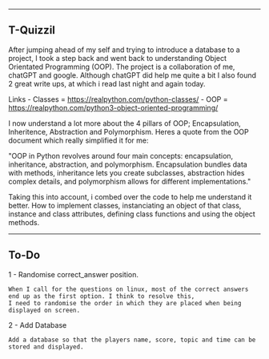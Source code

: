 ---------------------------------------------------------------------------------------------------------------------------------
T-Quizzil
---------------------------------------------------------------------------------------------------------------------------------

After jumping ahead of my self and trying to introduce a database to a project, I took a step back and went back to understanding 
Object Orientated Programming (OOP).
The project is a collaboration of me, chatGPT and google. Although chatGPT did help me quite a bit I also found
2 great write ups, at which i read last night and again today.

Links - Classes = https://realpython.com/python-classes/
      - OOP     = https://realpython.com/python3-object-oriented-programming/

I now understand a lot more about the 4 pillars of OOP; Encapsulation, Inheritence, Abstraction and Polymorphism. Heres a 
quote from the OOP document which really simplified it for me:

   "OOP in Python revolves around four main concepts: encapsulation, inheritance, abstraction, and polymorphism. 
    Encapsulation bundles data with methods, inheritance lets you create subclasses, abstraction hides complex details, 
    and polymorphism allows for different implementations."


Taking this into account, i combed over the code to help me understand it better. How to implement classes, instanciating
an object of that class, instance and class attributes, defining class functions and using the object methods.

---------------------------------------------------------------------------------------------------------------------------------
To-Do
---------------------------------------------------------------------------------------------------------------------------------

1 - Randomise correct_answer position.

    When I call for the questions on linux, most of the correct answers end up as the first option. I think to resolve this, 
    I need to randomise the order in which they are placed when being displayed on screen. 

2 - Add Database

    Add a database so that the players name, score, topic and time can be stored and displayed.










    
